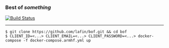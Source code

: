 ### Best of ___something___
[![Build Status](https://travis-ci.org/lafin/bof.svg?branch=master)](https://travis-ci.org/lafin/bof)
___

```
$ git clone https://github.com/lafin/bof.git && cd bof
$ CLIENT_ID=<...> CLIENT_EMAIL=<...> CLIENT_PASSWORD=<...> docker-compose -f docker-compose.armhf.yml up
```
